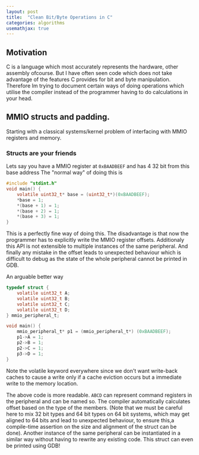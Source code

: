 ```yaml
---
layout: post
title:  "Clean Bit/Byte Operations in C"
categories: algorithms
usemathjax: true
---
```


## Motivation

C is a language which most accurately represents the hardware, other assembly ofcourse. But I have often seen code which does not take advantage of the features C provides for bit and byte manipulation. Therefore Im trying to document certain ways of doing operations which utilise the compiler instead of the programmer having to do calculations in your head.

## MMIO structs and padding.

Starting with a classical systems/kernel problem of interfacing with MMIO registers and memory.

### Structs are your friends
Lets say you have a MMIO register at `0xBAADBEEF` and has 4 32 bit from this base address
The "normal way" of doing this is  
```C
#include "stdint.h"
void main() {
    volatile uint32_t* base = (uint32_t*)(0xBAADBEEF);
    *base = 1;
    *(base + 1) = 1;
    *(base + 2) = 1;
    *(base + 3) = 1;
}
```
This is a perfectly fine way of doing this. The disadvantage is that now the programmer has to explicitly write the MMIO register offsets. Additionaly this API is not extensible to multiple instances of the same peripheral. And finally any mistake in the offset leads to unexpected behaviour which is difficult to debug as the state of the whole peripheral cannot be printed in GDB.

An arguable better way
```C
typedef struct {
    volatile uint32_t A;
    volatile uint32_t B;
    volatile uint32_t C;
    volatile uint32_t D;
} mmio_peripheral_t;

void main() {
    mmio_peripheral_t* p1 = (mmio_peripheral_t*) (0xBAADBEEF);
    p1->A = 1;
    p2->B = 1;
    p2->C = 1;
    p3->D = 1;
}
```
Note the volatile keyword everywhere since we don't want write-back caches to cause a write only if a cache eviction occurs but a immediate write to the memory location.

The above code is more readable. `ABCD` can represent command registers in the peripheral and can be named so. The compiler automatically calculates offset based on the type of the members. (Note that we must be careful here to mix 32 bit types and 64 bit types on 64 bit systems, which may get aligned to 64 bits and lead to unexpected behaviour, to ensure this,a compile-time assertion on the size and alignment of the struct can be done).
Another instance of the same peripheral can be instantiated in a similar way without having to rewrite any existing code.
This struct can even be printed using GDB!








